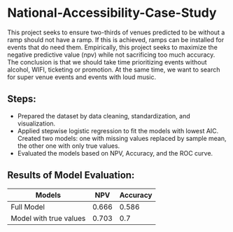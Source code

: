 # National-Accessibility-Case-Study

This project seeks to ensure two-thirds of venues predicted to be without a ramp should not have a ramp. If this is achieved, ramps can be installed for events that do need them. Empirically, this project seeks to maximize the negative predictive value (npv) while not sacrificing too much accuracy. The conclusion is that we should take time prioritizing events without alcohol, WIFI, ticketing or promotion. At the same time, we want to search for super venue events and events with loud music.

## Steps:
- Prepared the dataset by data cleaning, standardization, and visualization.
- Applied stepwise logistic regression to fit the models with lowest AIC. Created two models: one with missing values replaced by sample mean, the other one with only true values.
- Evaluated the models based on NPV, Accuracy, and the ROC curve.

## Results of Model Evaluation:

| Models                  |  NPV        | Accuracy  |
|-------------------------| ----------  |-----------|
|Full Model               |  0.666      | 0.586     |
|Model with true values   |  0.703      | 0.7       |
